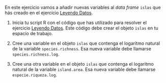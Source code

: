 En este ejercicio vamos a añadir nuevas variables al *data frame* `islas` que hás creado en el ejercício [Leyendo Datos](http://notar.ib.usp.br/exercicio/128).

1. Inicia tu script R con el código que has utilizado para resolver el ejercicio [Leyendo Datos](http://notar.ib.usp.br/exercicio/128). Este código debe crear el objeto `islas` en tu espacio de trabajo.

2. Cree una variable en el objeto `islas` que contenga el logaritmo natural de la variable `species.richness`. Esa nueva variable debe llamarse `species.richness.log`.

3. Cree una otra variable en el objeto `islas` que contenga el logaritmo natural de la variable `island.area`. Esa nueva variable debe llamarse `especie.riqueza.log`.
